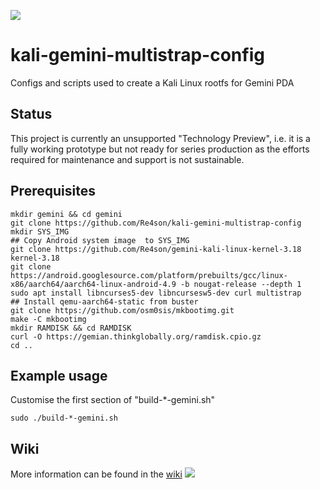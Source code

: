 ![](https://github.com/Re4son/kali-gemini-multistrap-config/raw/pictures/2018.11-Kali-Gem_medium.jpg)  

# kali-gemini-multistrap-config
Configs and scripts used to create a Kali Linux rootfs for Gemini PDA

## Status
This project is currently an unsupported "Technology Preview", i.e. it is a fully working prototype but not ready for series production as the efforts required for maintenance and support is not sustainable. 

## Prerequisites
```
mkdir gemini && cd gemini
git clone https://github.com/Re4son/kali-gemini-multistrap-config
mkdir SYS_IMG
## Copy Android system image  to SYS_IMG
git clone https://github.com/Re4son/gemini-kali-linux-kernel-3.18 kernel-3.18
git clone https://android.googlesource.com/platform/prebuilts/gcc/linux-x86/aarch64/aarch64-linux-android-4.9 -b nougat-release --depth 1
sudo apt install libncurses5-dev libncursesw5-dev curl multistrap
## Install qemu-aarch64-static from buster
git clone https://github.com/osm0sis/mkbootimg.git
make -C mkbootimg
mkdir RAMDISK && cd RAMDISK
curl -O https://gemian.thinkglobally.org/ramdisk.cpio.gz 
cd ..
```


## Example usage
Customise the first section of "build-*-gemini.sh"
```
sudo ./build-*-gemini.sh
```
  
## Wiki
More information can be found in the [wiki](https://github.com/Re4son/kali-gemini-multistrap-config/wiki)
![](https://github.com/Re4son/kali-gemini-multistrap-config/raw/pictures/2018.11-Kali-Gem-2_medium.jpg)
